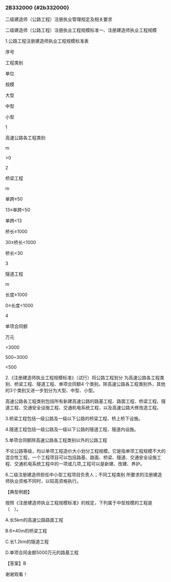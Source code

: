 ### 2B332000 {#2b332000}

二级建造师（公路工程）注册执业管理规定及相关要求

二级建造师（公路工程）注册执业工程规模标准一、注册建造师执业工程规模

1.公路工程注册建造师执业工程规模标准表

序号

工程类别

单位

规模

大型

中型

小型

1

高速公路各工程类别

m

&gt;0

2

桥梁工程

m

单跨≥50

13≤单跨&lt;50

单跨&lt;13

桥长≥1000

30≤桥长&lt;1000

桥长&lt;30

3

隧道工程

m

长度≥1000

0≤长度&lt;1000

4

单项合同额

万元

&gt;3000

500~3000

&lt;500

2.《注册建造师执业工程规模标准》（试行）将公路工程划分 为高速公路各工程类别、桥梁工程、隧道工程、单项合同额4 个类别。除高速公路各工程类别外，其他的3个类别又进一步划分为大型、中型、小型。

高速公路各工程类别包括所有新建高速公路的路基工程、路面工程、桥梁工程、隧道工程、交通安全设施工程、交通机电系统工程，以及高速公路大修改造工程。

3.桥梁工程包括一级公路及一级以下公路的桥梁工程、桥上桥下设施。

4.隧道工程包括一级公路及一级以下公路的隧道工程、隧道内设施。

5.单项合同额除高速公路各工程类别以外的公路工程

不论公路等级，均以单项工程造价大小划分工程规模。它是指单项工程规模不大的混合性工程，一个工程项目可以包括路基、路面、桥梁、隧道、交通安全设施工程、交通机电系统工程中的一项或几项,工程可以是新建、改建、养护。

6.二级注册建造师担任中小型工程项目负责人；不同工程类别 所要求的注册建造师执业资格不同时，以较高资格执行。

【典型例题】

按照《注册建造师执业工程规模标准》的规定，下列属于中型规模的工程是（　）。

A.长5km的高速公路路面工程

B.6×40m的桥梁工程

C.长1.2km的隧道工程

D.单项合同金额5000万元的路基工程

【答案】B

谢谢观看！